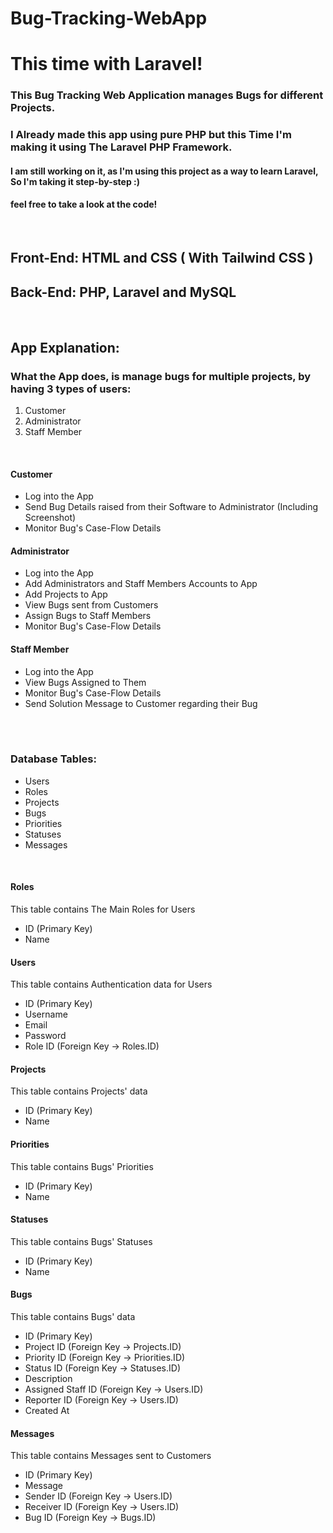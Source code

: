 # Bug-Tracking-WebApp
# This time with Laravel!


### This Bug Tracking Web Application manages Bugs for different Projects.
### I Already made this app using pure PHP but this Time I'm making it using The Laravel PHP Framework.
#### I am still working on it, as I'm using this project as a way to learn Laravel, So I'm taking it step-by-step :) 
#### feel free to take a look at the code!

<br>

## Front-End: HTML and CSS ( With Tailwind CSS )
## Back-End: PHP, Laravel and MySQL

<br>

## App Explanation:

### What the App does, is manage bugs for multiple projects, by having 3 types of users:
<ol>
    <li>Customer</li>
    <li>Administrator</li>
    <li>Staff Member</li>
</ol>

<br>

#### Customer
<ul>
	<li>Log into the App</li>
	<li>Send Bug Details raised from their Software to Administrator (Including Screenshot)</li>
	<li>Monitor Bug's Case-Flow Details</li>
</ul>

#### Administrator
<ul>
	<li>Log into the App</li>
	<li>Add Administrators and Staff Members Accounts to App</li>
	<li>Add Projects to App</li>
	<li>View Bugs sent from Customers</li>
	<li>Assign Bugs to Staff Members</li>
	<li>Monitor Bug's Case-Flow Details</li>
</ul>

#### Staff Member
<ul>
	<li>Log into the App</li>
	<li>View Bugs Assigned to Them</li>
	<li>Monitor Bug's Case-Flow Details</li>
	<li>Send Solution Message to Customer regarding their Bug</li>
</ul>

<br>
<br>

### Database Tables:
<ul>
	<li>Users</li>
	<li>Roles</li>
	<li>Projects</li>
	<li>Bugs</li>
	<li>Priorities</li>
	<li>Statuses</li>
	<li>Messages</li>
</ul>

<br>

#### Roles
This table contains The Main Roles for Users
<ul>
	<li>ID (Primary Key)</li>
	<li>Name</li>
</ul>

#### Users
This table contains Authentication data for Users
<ul>
	<li>ID (Primary Key)</li>
	<li>Username</li>
	<li>Email</li>
	<li>Password</li>
	<li>Role ID (Foreign Key -> Roles.ID)</li>
</ul>

#### Projects
This table contains Projects' data
<ul>
	<li>ID (Primary Key)</li>
	<li>Name</li>
</ul>

#### Priorities
This table contains Bugs' Priorities
<ul>
	<li>ID (Primary Key)</li>
	<li>Name</li>
</ul>

#### Statuses
This table contains Bugs' Statuses
<ul>
	<li>ID (Primary Key)</li>
	<li>Name</li>
</ul>

#### Bugs
This table contains Bugs' data
<ul>
	<li>ID (Primary Key)</li>
	<li>Project ID (Foreign Key -> Projects.ID)</li>
	<li>Priority ID (Foreign Key -> Priorities.ID)</li>
	<li>Status ID (Foreign Key -> Statuses.ID)</li>
	<li>Description</li>
	<li>Assigned Staff ID (Foreign Key -> Users.ID)</li>
	<li>Reporter ID (Foreign Key -> Users.ID)</li>
	<li>Created At</li>
</ul>

#### Messages
This table contains Messages sent to Customers
<ul>
	<li>ID (Primary Key)</li>
	<li>Message</li>
	<li>Sender ID (Foreign Key -> Users.ID)</li>
	<li>Receiver ID (Foreign Key -> Users.ID)</li>
	<li>Bug ID (Foreign Key -> Bugs.ID)</li>
</ul>
